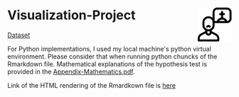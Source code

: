 # Visualization-Project  <img src="logo.png" align="right" style="width: 15%;"/>

[Dataset](https://www.kaggle.com/yamaerenay/mbtitypes-full)

For Python implementations, I used my local machine's python virtual environment. Please consider that when running python chuncks of the Rmarkdown file.
Mathematical explanations of the hypothesis test is provided in the [Appendix-Mathematics.pdf](https://github.com/berserkhmdvhb/MADS-SuicideRatesVis/blob/main/Appendix-Mathematics.pdf).

Link of the HTML rendering of the Rmardkown file is [here](https://htmlpreview.github.io/?https://raw.githubusercontent.com/berserkhmdvhb/Visualization-Project/main/vis.html)

